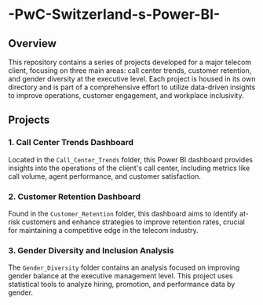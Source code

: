 # -PwC-Switzerland-s-Power-BI-

## Overview
This repository contains a series of projects developed for a major telecom client, focusing on three main areas: call center trends, customer retention, and gender diversity at the executive level. Each project is housed in its own directory and is part of a comprehensive effort to utilize data-driven insights to improve operations, customer engagement, and workplace inclusivity.

## Projects

### 1. Call Center Trends Dashboard
Located in the `Call_Center_Trends` folder, this Power BI dashboard provides insights into the operations of the client's call center, including metrics like call volume, agent performance, and customer satisfaction.

### 2. Customer Retention Dashboard
Found in the `Customer_Retention` folder, this dashboard aims to identify at-risk customers and enhance strategies to improve retention rates, crucial for maintaining a competitive edge in the telecom industry.

### 3. Gender Diversity and Inclusion Analysis
The `Gender_Diversity` folder contains an analysis focused on improving gender balance at the executive management level. This project uses statistical tools to analyze hiring, promotion, and performance data by gender.


